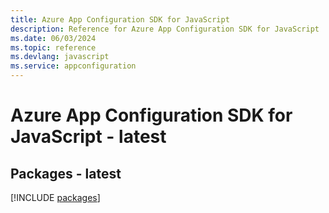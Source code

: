 ```yaml
---
title: Azure App Configuration SDK for JavaScript
description: Reference for Azure App Configuration SDK for JavaScript
ms.date: 06/03/2024
ms.topic: reference
ms.devlang: javascript
ms.service: appconfiguration
---
```

# Azure App Configuration SDK for JavaScript - latest
## Packages - latest
[!INCLUDE [packages](app-configuration-index.md)]